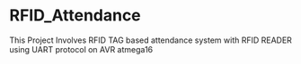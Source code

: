 # RFID_Attendance
This Project Involves RFID TAG based  attendance system with RFID READER using UART protocol on AVR atmega16
